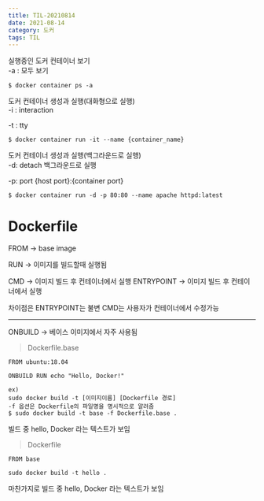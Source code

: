 ```yaml
---
title: TIL-20210814
date: 2021-08-14
category: 도커
tags: TIL
---
```


실행중인 도커 컨테이너 보기  
-a : 모두 보기

```shell
$ docker container ps -a
```

도커 컨테이너 생성과 실행(대화형으로 실행)  
-i : interaction

-t : tty

```
$ docker container run -it --name {container_name}
```

도커 컨테이너 생성과 실행(백그라운드로 실행)  
-d: detach 백그라운드로 실행

-p: port {host port}:{container port}

```
$ docker container run -d -p 80:80 --name apache httpd:latest
```

# Dockerfile

FROM -> base image

RUN -> 이미지를 빌드할때 실행됨

CMD -> 이미지 빌드 후 컨테이너에서 실행
ENTRYPOINT -> 이미지 빌드 후 컨테이너에서 실행

차이점은 ENTRYPOINT는 불변
CMD는 사용자가 컨테이너에서 수정가능

---

ONBUILD -> 베이스 이미지에서 자주 사용됨

> Dockerfile.base

```docker
FROM ubuntu:18.04

ONBUILD RUN echo "Hello, Docker!"
```

```shell
ex)
sudo docker build -t [이미지이름] [Dockerfile 경로]
-f 옵션은 Dockerfile의 파일명을 명시적으로 알려줌
$ sudo docker build -t base -f Dockerfile.base .
```

빌드 중 hello, Docker 라는 텍스트가 보임

> Dockerfile

```docker
FROM base
```

```shell
sudo docker build -t hello .
```

마찬가지로 빌드 중 hello, Docker 라는 텍스트가 보임
